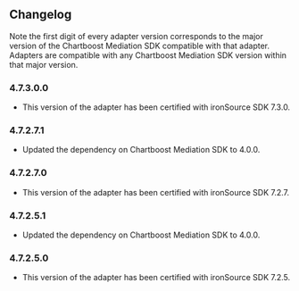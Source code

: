 ## Changelog

Note the first digit of every adapter version corresponds to the major version of the Chartboost Mediation SDK compatible with that adapter. 
Adapters are compatible with any Chartboost Mediation SDK version within that major version.

### 4.7.3.0.0
- This version of the adapter has been certified with ironSource SDK 7.3.0.

### 4.7.2.7.1
- Updated the dependency on Chartboost Mediation SDK to 4.0.0.

### 4.7.2.7.0
- This version of the adapter has been certified with ironSource SDK 7.2.7.

### 4.7.2.5.1
- Updated the dependency on Chartboost Mediation SDK to 4.0.0.

### 4.7.2.5.0
- This version of the adapter has been certified with ironSource SDK 7.2.5.

